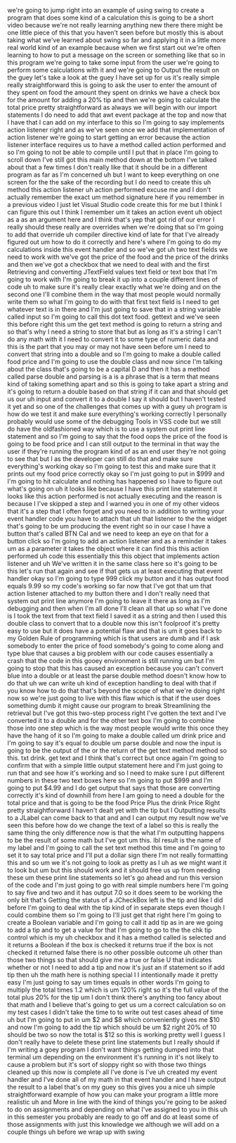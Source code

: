 we're going to jump right into an  example of using swing to create a  program that does some kind of a  calculation this is going to be a short  video because we're not really learning  anything new there there might be one  little piece of this that you haven't  seen before but mostly this is about  taking what we've learned about swing so  far and applying it in a little more  real world kind of an example because  when we first start out we're often  learning to how to put a message on the  screen or something like that so in this  program we're going to take some input  from the user we're going to perform  some calculations with it and we're  going to Output the result on the  guey let's take a look at the guey I  have set up for us it's really simple  really straightforward this is going to  ask the user to enter the amount of they  spent on food the amount they spent on  drinks we have a check box for the  amount for adding a 20% tip and then  we're going to calculate the total price  pretty straightforward as always we will  begin with our import statements I do  need to add that awt event package at  the top and now that I have that I can  add on my interface to this so I'm going  to say  implements action  listener right and as we've seen once we  add that implementation of action  listener we're going to start getting an  error because the action listener  interface requires us to have a method  called action  performed and so I'm going to not be  able to compile until I put that in  place I'm going to scroll down I've  still got this main method down at the  bottom I've talked about that a few  times I don't really like that it should  be in a different program as far as I'm  concerned uh but I want to keep  everything on one screen for the the  sake of the  recording but I do need to create this  uh method this action listener uh action  performed excuse  me and I don't  actually remember the exact um method  signature here if you remember in a  previous video I just let Visual Studio  code create this for me but I think I  can figure this out I think I remember  um it takes an action event  uh object as a as an argument here and I  think that's yep that got rid of our  error I really should these really are  overrides when we're doing that so I'm  going to add that override uh compiler  directive kind of late for that I've  already figured out um how to do it  correctly and here's where I'm going to  do my calculations inside this event  handler and so we've got uh two text  fields we need to work with we've got  the price of the food and the price of  the drinks and then we've got a checkbox  that we need to deal with and the first  Retrieving and converting JTextField values  text field or text box that I'm going to  work with I'm going to break it up into  a couple different lines of code uh to  make sure it's really clear exactly what  we're doing and on the second one I'll  combine them in the way that most people  would normally write them so what I'm  going to do with that first text field  is I need to get whatever text is in  there and I'm just going to save that in  a string variable called  input so I'm going to call this dot text  food.  gettext and we've seen this before right  this um the get text method is going to  return a string and so that's why I need  a string to store that but as long as  it's a string I can't do any math with  it I need to convert it to some type of  numeric data and this is the part that  you may or may not have seen before um I  need to convert that string into a  double and so I'm going to make a  double  called food  price and I'm going to use the double  class and now since I'm talking about  the class that's going to be a capital D  and then it has a method called parse  double and parsing is a is a phrase that  is a term that means kind of taking  something apart and so this is going to  take apart a string and it's going to  return a double based on that string if  it  can  and that should get us our uh input and  convert it to a double I say it should  but I haven't tested it yet and so one  of the challenges that comes up with a  guey uh program is how do we test it and  make sure everything's working correctly  I personally probably would use some of  the debugging Tools in VSS code but we  still do have the oldfashioned way which  is to use a system out print line  statement and so I'm going to say that  the food  oops the price of the  food is going to  be food price and I can still output to  the terminal in that way the user if  they're running the program kind of as  an end user they're not going to see  that but I as the developer can still do  that and make sure everything's working  okay so I'm going to test this and make  sure that it prints out my food price  correctly okay so I'm just going to put  in  $999 and I'm going to hit calculate and  nothing has happened so I have to figure  out what's going on uh it looks like  because I have this print line statement  it looks like this action performed is  not actually executing and the reason is  because I I've skipped a step and I  warned you in one of my other videos  that it's a step that I often forget and  you need to in addition to writing your  event handler code you have to attach  that uh that listener to the the widget  that's going to be um producing the  event right so in our case I have a  button that's called BTN Cal and we need  to keep an eye on that for a button  click  so I'm going to add an action listener  and as a reminder it takes um as a  parameter it takes the object where it  can find this this action performed uh  code this essentially this this object  that implements action listener and uh  We've written it in the same class here  so it's going to be this let's run that  again and see if that gets us at least  executing that event handler  okay so I'm going to type  999 click my button and it has output  food equals  9.99 so my code's working so far now  that I've got that um that action  listener attached to my button there and  I don't really need that system out  print line anymore I'm going to leave it  there as long as I'm debugging and then  when I'm all done I'll clean all that up  so what I've done is I took the text  from that text field I saved it as a  string and then I used this double class  to convert that to a double now this  isn't foolproof it's pretty easy to use  but it does have a potential flaw and  that is um it goes back to my Golden  Rule of programming which is that users  are dumb and if I ask somebody to enter  the price of food somebody's going to  come along and type  blue that causes a big problem with our  code causes essentially a crash that the  code in this gooey environment is still  running um but I'm going to stop that  this has caused an exception because you  can't convert blue into a double or at  least the parse double method doesn't  know how to do that uh we can write uh  kind of exception handling to deal with  that if you know how to do that that's  beyond the scope of what we're doing  right now so we're just going to live  with this flaw which is that if the user  does something dumb it might cause our  program to break  Streamlining the retrieval  but I've got this two-step process right  I've gotten the text and I've converted  it to a double and for the other text  box I'm going to combine those into one  step which is the way most people would  write this once they have the hang of it  so I'm going to make a double called um  drink  price and I'm going to say it's equal to  double  um parse double and now the input is  going to be the output of the or the  return of the get text method method so  this. txt  drink. get  text and I think that's correct but once  again I'm going to confirm that with a  simple little output statement  here and I'm just going to run that and  see how it's working and so I need to  make sure I put different numbers in  these two text boxes here so I'm going  to put $999 and I'm going to put  $4.99 and I do get output that says that  those are converting correctly it's kind  of downhill from here I am going to need  a double for the total price and that is  going to be the food Price Plus the  drink Price Right pretty straightforward  I haven't dealt yet with the tip but I  Outputting results to a JLabel  can come back to that and and I can  output my result now we've seen this  before how do we change the text of a  label so this is really the same thing  the only difference now is that the what  I'm outputting happens to be the result  of some math but I've got um this. lbl  result is the name of my label and I'm  going to call the set text method this  time and I'm going to set it to say  total  price and I'll put a dollar sign there  I'm not really formatting this and so um  we it's not going to look as pretty as I  uh as we might want it to look but um  but this should work and it should free  us up from needing these um these print  line statements so let's go ahead and  run this version of the  code and I'm just going to go with real  simple numbers here I'm going to say  five and  two and it has output 7.0 so it does  seem to be working the only bit that's  Getting the status of a JCheckBox  left is the tip and like I did before  I'm going to deal with the tip kind of  in separate steps even though I could  combine them so I'm going to I'll just  get that right here I'm going to create  a Boolean variable and I'm going to call  it add tip as in are we going to add a  tip and to get a value for that I'm  going to go to the the chk tip control  which is my uh checkbox and it has a  method called is  selected and it returns a Boolean if the  box is checked it returns true if the  box is not checked it returned false  there is no other possible outcome uh  other than those two things so that  should give me a true or false U that  indicates whether or not I need to add a  tip and now it's just an if statement so  if add tip then uh the math here is  nothing special I I intentionally made  it pretty easy I'm just going to say um  times equals in other words I'm going to  multiply the total times  1.2 which is um  120% right so it's the full value of the  total plus 20% for the tip um I don't  think there's anything too fancy about  that math and I believe that's going to  get us um a correct calculation so on my  test cases I didn't take the time to to  write out test cases ahead of time uh  but I'm going to put in um $2 and $8  which conveniently gives me $10 and now  I'm going to add the tip which should be  um $2 right 20% of 10 should be two so  now the total is  $12 so this is working pretty well I  guess I don't really have to delete  these print line statements but I really  should if I'm writing a goey program I  don't want things getting dumped into  that terminal um depending on the  environment it's running in it's not  likely to cause a problem but it's sort  of sloppy right so with those two things  cleaned up this now is complete all I've  done is I've uh created my event handler  and I've done all of my math in that  event handler and I have output the  result to a label that's on my guey so  this gives you a nice uh simple  straightforward example of how you can  make your program a little more  realistic uh and More in line with the  kind of things you're going to be asked  to do on assignments and depending on  what I've assigned to you in this uh in  this semester you probably are ready to  go off and do at least some of those  assignments with just this knowledge we  although we will add on a couple things  uh before we wrap up with swing  